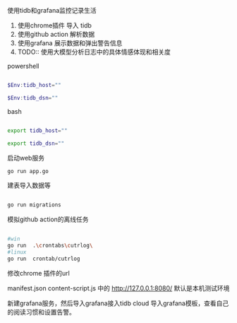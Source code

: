 使用tidb和grafana监控记录生活

1. 使用chrome插件 导入 tidb
2. 使用github action 解析数据
3. 使用grafana 展示数据和弹出警告信息
4. TODO:: 使用大模型分析日志中的具体情感体现和相关度


powershell 

```powershell

$Env:tidb_host=""

$Env:tidb_dsn=""


```

bash


```bash

export tidb_host=""

export tidb_dsn=""

```

启动web服务

```bash
go run app.go

```

建表导入数据等

```bash

go run migrations

```


模拟github action的离线任务

```bash

#win
go run  .\crontabs\cutrlog\ 
#linux
go run  crontab/cutrlog

```

修改chrome 插件的url

manifest.json content-script.js 
中的 http://127.0.0.1:8080/
默认是本机测试环境

新建grafana服务，然后导入grafana接入tidb cloud
导入grafana模板，查看自己的阅读习惯和设置告警。
